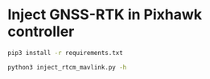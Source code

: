 # Inject GNSS-RTK in Pixhawk controller

```bash
pip3 install -r requirements.txt
```

```bash
python3 inject_rtcm_mavlink.py -h
```